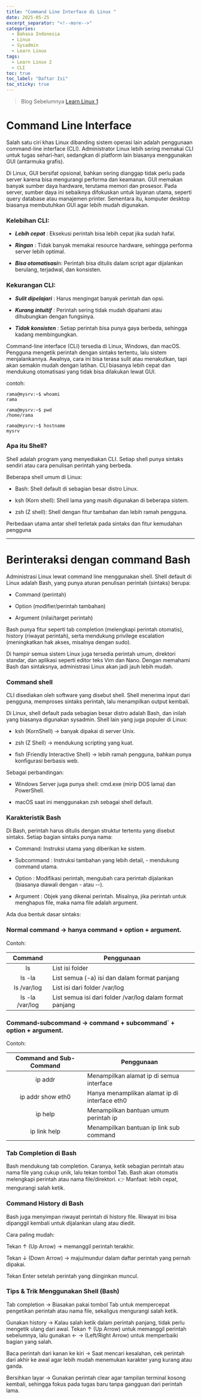 ```yaml
---
title: "Command Line Interface di Linux "
date: 2025-05-25
excerpt_separator: "<!--more-->"
categories:
  - Bahasa Indonesia
  - Linux
  - Sysadmin
  - Learn Linux
tags:
  - Learn Linux 2
  - CLI
toc: true
toc_label: "Daftar Isi"
toc_sticky: true
---
```


> Blog Sebelumnya [Learn Linux 1](https://blog.zakaria.web.id/bahasa%20indonesia/linux/sysadmin/learn%20linux/apa-itu-linux/)


# Command Line Interface
Salah satu ciri khas Linux dibanding sistem operasi lain adalah penggunaan command-line interface (CLI). Administrator Linux lebih sering memakai CLI untuk tugas sehari-hari, sedangkan di platform lain biasanya menggunakan GUI (antarmuka grafis).

Di Linux, GUI bersifat opsional, bahkan sering dianggap tidak perlu pada server karena bisa mengurangi performa dan keamanan. GUI memakan banyak sumber daya hardware, terutama memori dan prosesor. Pada server, sumber daya ini sebaiknya difokuskan untuk layanan utama, seperti query database atau manajemen printer. Sementara itu, komputer desktop biasanya membutuhkan GUI agar lebih mudah digunakan.

### Kelebihan CLI:

- ***Lebih cepat*** : Eksekusi perintah bisa lebih cepat jika sudah hafal.

- ***Ringan*** : Tidak banyak memakai resource hardware, sehingga performa server lebih optimal.

- ***Bisa otomatisasi***n: Perintah bisa ditulis dalam script agar dijalankan berulang, terjadwal, dan konsisten.

### Kekurangan CLI:

- ***Sulit dipelajari*** : Harus mengingat banyak perintah dan opsi.

- ***Kurang intuitif*** : Perintah sering tidak mudah dipahami atau dihubungkan dengan fungsinya.

- ***Tidak konsisten*** : Setiap perintah bisa punya gaya berbeda, sehingga kadang membingungkan.

Command-line interface (CLI) tersedia di Linux, Windows, dan macOS. Pengguna mengetik perintah dengan sintaks tertentu, lalu sistem menjalankannya. Awalnya, cara ini bisa terasa sulit atau menakutkan, tapi akan semakin mudah dengan latihan. CLI biasanya lebih cepat dan mendukung otomatisasi yang tidak bisa dilakukan lewat GUI.

contoh:
```
rama@mysrv:~$ whoami
rama

rama@mysrv:~$ pwd
/home/rama

rama@mysrv:~$ hostname
mysrv
```

### Apa itu Shell?
Shell adalah program yang menyediakan CLI. Setiap shell punya sintaks sendiri atau cara penulisan perintah yang berbeda.

Beberapa shell umum di Linux:

- Bash: Shell default di sebagian besar distro Linux.

- ksh (Korn shell): Shell lama yang masih digunakan di beberapa sistem.

- zsh (Z shell): Shell dengan fitur tambahan dan lebih ramah pengguna.

Perbedaan utama antar shell terletak pada sintaks dan fitur kemudahan pengguna

---


# Berinteraksi dengan command Bash


Administrasi Linux lewat command line menggunakan shell. Shell default di Linux adalah Bash, yang punya aturan penulisan perintah (sintaks) berupa:

- Command (perintah)

- Option (modifier/perintah tambahan)

- Argument (nilai/target perintah)

Bash punya fitur seperti tab completion (melengkapi perintah otomatis), history (riwayat perintah), serta mendukung privilege escalation (meningkatkan hak akses, misalnya dengan sudo).

Di hampir semua sistem Linux juga tersedia perintah umum, direktori standar, dan aplikasi seperti editor teks Vim dan Nano.
Dengan memahami Bash dan sintaksnya, administrasi Linux akan jadi jauh lebih mudah.

### Command shell
CLI disediakan oleh software yang disebut shell. Shell menerima input dari pengguna, memproses sintaks perintah, lalu menampilkan output kembali.

Di Linux, shell default pada sebagian besar distro adalah Bash, dan inilah yang biasanya digunakan sysadmin.
Shell lain yang juga populer di Linux:

- ksh (KornShell) → banyak dipakai di server Unix.

- zsh (Z Shell) → mendukung scripting yang kuat.

- fish (Friendly Interactive Shell) → lebih ramah pengguna, bahkan punya konfigurasi berbasis web.

Sebagai perbandingan:

- Windows Server juga punya shell: cmd.exe (mirip DOS lama) dan PowerShell.

- macOS saat ini menggunakan zsh sebagai shell default.

### Karakteristik Bash
Di Bash, perintah harus ditulis dengan struktur tertentu yang disebut sintaks. Setiap bagian sintaks punya nama:

- Command: Instruksi utama yang diberikan ke sistem.

- Subcommand : Instruksi tambahan yang lebih detail, - mendukung command utama.

- Option : Modifikasi perintah, mengubah cara perintah dijalankan (biasanya diawali dengan - atau --).

- Argument : Objek yang dikenai perintah. Misalnya, jika perintah untuk menghapus file, maka nama file adalah argument.

Ada dua bentuk dasar sintaks:

### Normal command → hanya command + option + argument.
Contoh:

| Command         | Penggunaan      |
| :-------------: | ------------- |
| ls              | List isi folder  |
| ls -la          | List semua (-a) isi dan dalam format panjang |
|ls /var/log      | List isi dari folder /var/log                   |
|ls -la /var/log | List semua isi dari folder /var/log dalam format panjang |



### Command-subcommand → command + subcommand` + option + argument.
Contoh: 

| Command and Sub-Command  | Penggunaan |
| :------------: | ---------- |
|ip addr         | Menampilkan alamat ip di semua interface |
| ip addr show eth0 | Hanya menamplikan alamat ip di interface eth0 |
|ip help | Menampilkan bantuan umum perintah ip |
|ip link help | Menampilkan bantuan ip link sub command|


### Tab Completion di Bash

Bash mendukung tab completion. Caranya, ketik sebagian perintah atau nama file yang cukup unik, lalu tekan tombol Tab. Bash akan otomatis melengkapi perintah atau nama file/direktori.
👉 Manfaat: lebih cepat, mengurangi salah ketik.

### Command History di Bash

Bash juga menyimpan riwayat perintah di history file. Riwayat ini bisa dipanggil kembali untuk dijalankan ulang atau diedit.

Cara paling mudah:

Tekan ↑ (Up Arrow) → memanggil perintah terakhir.

Tekan ↓ (Down Arrow) → maju/mundur dalam daftar perintah yang pernah dipakai.

Tekan Enter setelah perintah yang diinginkan muncul.

### Tips & Trik Menggunakan Shell (Bash)

Tab completion → Biasakan pakai tombol Tab untuk mempercepat pengetikan perintah atau nama file, sekaligus mengurangi salah ketik.

Gunakan history → Kalau salah ketik dalam perintah panjang, tidak perlu mengetik ulang dari awal. Tekan ↑ (Up Arrow) untuk memanggil perintah sebelumnya, lalu gunakan ← → (Left/Right Arrow) untuk memperbaiki bagian yang salah.

Baca perintah dari kanan ke kiri → Saat mencari kesalahan, cek perintah dari akhir ke awal agar lebih mudah menemukan karakter yang kurang atau ganda.

Bersihkan layar → Gunakan perintah clear agar tampilan terminal kosong kembali, sehingga fokus pada tugas baru tanpa gangguan dari perintah lama.
